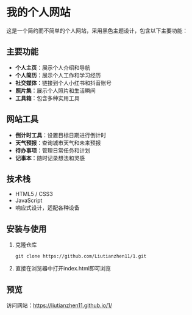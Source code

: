 # 我的个人网站

这是一个简约而不简单的个人网站，采用黑色主题设计，包含以下主要功能：

## 主要功能

- **个人主页**：展示个人介绍和导航
- **个人简历**：展示个人工作和学习经历
- **社交媒体**：链接到个人小红书和抖音账号
- **照片集**：展示个人照片和生活瞬间
- **工具箱**：包含多种实用工具

## 网站工具

- **倒计时工具**：设置目标日期进行倒计时
- **天气预报**：查询城市天气和未来预报
- **待办事项**：管理日常任务和计划
- **记事本**：随时记录想法和灵感

## 技术栈

- HTML5 / CSS3
- JavaScript
- 响应式设计，适配各种设备

## 安装与使用

1. 克隆仓库
   ```
   git clone https://github.com/Liutianzhen11/1.git
   ```

2. 直接在浏览器中打开index.html即可浏览

## 预览

访问网站：https://liutianzhen11.github.io/1/ 